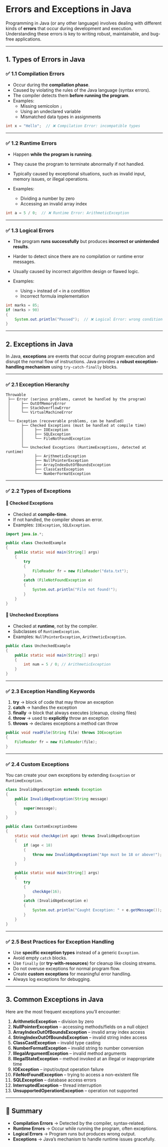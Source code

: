 # Errors and Exceptions in Java

Programming in Java (or any other language) involves dealing with different kinds of **errors** that
occur during development and execution. Understanding these errors is key to writing robust, maintainable,
and bug-free applications.

---

## 1. Types of Errors in Java

### ✅ 1.1 Compilation Errors
- Occur during the **compilation phase**.
- Caused by violating the rules of the Java language (syntax errors).
- The compiler detects them **before running the program**.
- Examples:
  - Missing semicolon `;`
  - Using an undeclared variable
  - Mismatched data types in assignments

```java
int x = "Hello";  // ❌ Compilation Error: incompatible types
````

---

### ✅ 1.2 Runtime Errors

* Happen **while the program is running**.
* They cause the program to terminate abnormally if not handled.
* Typically caused by exceptional situations, such as invalid input, memory issues, or illegal operations.
* Examples:

    * Dividing a number by zero
    * Accessing an invalid array index

```java
int a = 5 / 0;  // ❌ Runtime Error: ArithmeticException
```

---

### ✅ 1.3 Logical Errors

* The program **runs successfully** but produces **incorrect or unintended results**.
* Harder to detect since there are no compilation or runtime error messages.
* Usually caused by incorrect algorithm design or flawed logic.
* Examples:

    * Using `>` instead of `<` in a condition
    * Incorrect formula implementation

```java
int marks = 85;
if (marks > 90) 
{
    System.out.println("Passed");  // ❌ Logical Error: wrong condition
}
```

---

## 2. Exceptions in Java

In Java, **exceptions** are events that occur during program execution and disrupt the normal
flow of instructions. Java provides a **robust exception-handling mechanism** using `try-catch-finally` blocks.

---

### ✅ 2.1 Exception Hierarchy

```
Throwable
 ├── Error (serious problems, cannot be handled by the program)
 │     ├── OutOfMemoryError
 │     ├── StackOverflowError
 │     └── VirtualMachineError
 │
 └── Exception (recoverable problems, can be handled)
       ├── Checked Exceptions (must be handled at compile time)
       │     ├── IOException
       │     ├── SQLException
       │     └── FileNotFoundException
       │
       └── Unchecked Exceptions (RuntimeExceptions, detected at runtime)
             ├── ArithmeticException
             ├── NullPointerException
             ├── ArrayIndexOutOfBoundsException
             ├── ClassCastException
             └── NumberFormatException
```

---

### ✅ 2.2 Types of Exceptions

#### 🔹 Checked Exceptions

* Checked at **compile-time**.
* If not handled, the compiler shows an error.
* Examples: `IOException`, `SQLException`.

```java
import java.io.*;

public class CheckedExample 
{
    public static void main(String[] args) 
    {
        try 
        {
            FileReader fr = new FileReader("data.txt");
        } 
        catch (FileNotFoundException e) 
        {
            System.out.println("File not found!");
        }
    }
}
```

#### 🔹 Unchecked Exceptions

* Checked at **runtime**, not by the compiler.
* Subclasses of `RuntimeException`.
* Examples: `NullPointerException`, `ArithmeticException`.

```java
public class UncheckedExample 
{
    public static void main(String[] args) 
    {
        int num = 5 / 0; // ArithmeticException
    }
}
```

---

### ✅ 2.3 Exception Handling Keywords

1. **try** → block of code that may throw an exception
2. **catch** → handles the exception
3. **finally** → block that always executes (cleanup, closing files)
4. **throw** → used to **explicitly** throw an exception
5. **throws** → declares exceptions a method can throw

```java
public void readFile(String file) throws IOException 
{
    FileReader fr = new FileReader(file);
}
```

---

### ✅ 2.4 Custom Exceptions

You can create your own exceptions by extending `Exception` or `RuntimeException`.

```java
class InvalidAgeException extends Exception 
{
    public InvalidAgeException(String message) 
    {
        super(message);
    }
}

public class CustomExceptionDemo 
{
    static void checkAge(int age) throws InvalidAgeException 
    {
        if (age < 18) 
        {
            throw new InvalidAgeException("Age must be 18 or above!");
        }
    }

    public static void main(String[] args) 
    {
        try 
        {
            checkAge(16);
        }
        catch (InvalidAgeException e) 
        {
            System.out.println("Caught Exception: " + e.getMessage());
        }
    }
}
```

---

### ✅ 2.5 Best Practices for Exception Handling

* Use **specific exception types** instead of a generic `Exception`.
* Avoid empty `catch` blocks.
* Use `finally` (or **try-with-resources**) for cleanup like closing streams.
* Do not overuse exceptions for normal program flow.
* Create **custom exceptions** for meaningful error handling.
* Always log exceptions for debugging.

---

## 3. Common Exceptions in Java

Here are the most frequent exceptions you’ll encounter:

1. **ArithmeticException** – division by zero
2. **NullPointerException** – accessing methods/fields on a null object
3. **ArrayIndexOutOfBoundsException** – invalid array index access
4. **StringIndexOutOfBoundsException** – invalid string index access
5. **ClassCastException** – invalid type casting
6. **NumberFormatException** – invalid string to number conversion
7. **IllegalArgumentException** – invalid method arguments
8. **IllegalStateException** – method invoked at an illegal or inappropriate time
9. **IOException** – input/output operation failure
10. **FileNotFoundException** – trying to access a non-existent file
11. **SQLException** – database access errors
12. **InterruptedException** – thread interruption
13. **UnsupportedOperationException** – operation not supported

---

## 📌 Summary

* **Compilation Errors** → Detected by the compiler, syntax-related.
* **Runtime Errors** → Occur while running the program, often exceptions.
* **Logical Errors** → Program runs but produces wrong output.
* **Exceptions** → Java’s mechanism to handle runtime issues gracefully.
